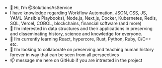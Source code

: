 - 👋 Hi, I’m @SolutionsAsService
- I have knowledge regarding Workflow Automation, JSON, CSS, JS, YAML (Ansible Playbooks), Node.js, Next.js, Docker, Kubernetes, Redis, SQL, Vercel, COBOL, blockchains, financial software (and more)
- 👀 I’m interested in data structures and their applications in preserving and disseminating history, science and knowledge for everyone. 
- 🌱 I’m currently learning React, hypercore, Rust, Python, Ruby, C/C++ etc.
- 💜 I’m looking to collaborate on preserving and teaching human history forever in way that can be seen from all perspectives 
- 📫 message me here on GitHub if you are intrested in the project

<!---
SolutionsAsService/SolutionsAsService is a ✨ special ✨ repository because its `README.md` (this file) appears on your GitHub profile.
You can click the Preview link to take a look at your changes.
--->
